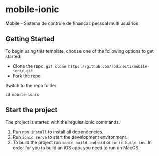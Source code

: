 # mobile-ionic
Mobile - Sistema de controle de finanças pessoal multi usuários

## Getting Started

To begin using this template, choose one of the following options to get started:
* Clone the repo: `git clone https://github.com/rodineiti/mobile-ionic.git`
* Fork the repo

Switch to the repo folder

    cd mobile-ionic

## Start the project
The project is started with the regular ionic commands.

1. Run `npm install` to install all dependencies.
2. Run `ionic serve` to start the development environment.
3. To build the project run `ionic build android` or `ionic build ios`. In order for you to build an iOS app, you need to run on MacOS.
